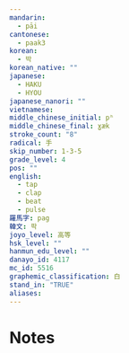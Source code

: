```yaml
---
mandarin:
  - pāi
cantonese:
  - paak3
korean:
  - 박
korean_native: ""
japanese:
  - HAKU
  - HYOU
japanese_nanori: ""
vietnamese:
middle_chinese_initial: pʰ
middle_chinese_final: ɣæk
stroke_count: "8"
radical: 手
skip_number: 1-3-5
grade_level: 4
pos: ""
english:
  - tap
  - clap
  - beat
  - pulse
羅馬字: pag
韓文: 팍
joyo_level: 高等
hsk_level: ""
hanmun_edu_level: ""
danayo_id: 4117
mc_id: 5516
graphemic_classification: 白
stand_in: "TRUE"
aliases:
---
```


# Notes
